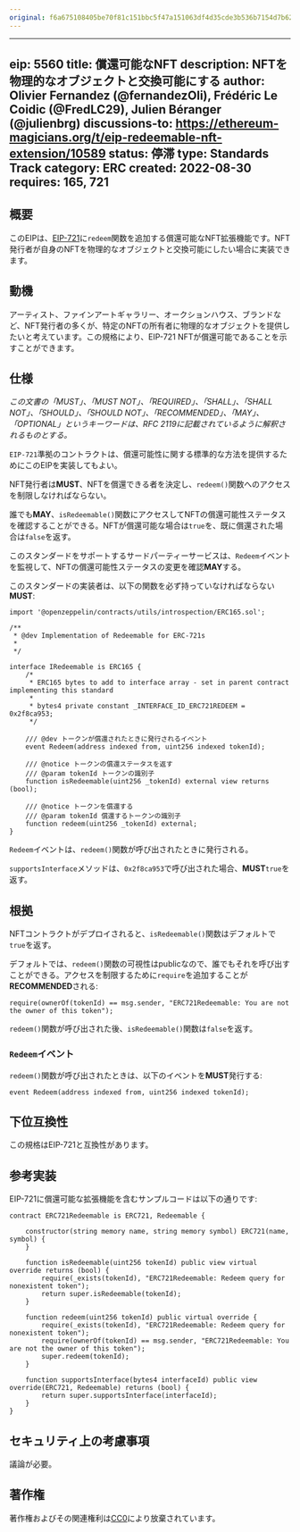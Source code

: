 ```yaml
---
original: f6a675108405be70f81c151bbc5f47a151063df4d35cde3b536b7154d7b62d4c
---
```


---
eip: 5560
title: 償還可能なNFT
description: NFTを物理的なオブジェクトと交換可能にする
author: Olivier Fernandez (@fernandezOli), Frédéric Le Coidic (@FredLC29), Julien Béranger (@julienbrg)
discussions-to: https://ethereum-magicians.org/t/eip-redeemable-nft-extension/10589
status: 停滞
type: Standards Track
category: ERC
created: 2022-08-30
requires: 165, 721
---

## 概要

このEIPは、[EIP-721](./eip-721.md)に`redeem`関数を追加する償還可能なNFT拡張機能です。NFT発行者が自身のNFTを物理的なオブジェクトと交換可能にしたい場合に実装できます。

## 動機

アーティスト、ファインアートギャラリー、オークションハウス、ブランドなど、NFT発行者の多くが、特定のNFTの所有者に物理的なオブジェクトを提供したいと考えています。この規格により、EIP-721 NFTが償還可能であることを示すことができます。

## 仕様

_この文書の「MUST」、「MUST NOT」、「REQUIRED」、「SHALL」、「SHALL NOT」、「SHOULD」、「SHOULD NOT」、「RECOMMENDED」、「MAY」、「OPTIONAL」というキーワードは、RFC 2119に記載されているように解釈されるものとする。_

`EIP-721`準拠のコントラクトは、償還可能性に関する標準的な方法を提供するためにこのEIPを実装してもよい。

NFT発行者は**MUST**、NFTを償還できる者を決定し、`redeem()`関数へのアクセスを制限しなければならない。

誰でも**MAY**、`isRedeemable()`関数にアクセスしてNFTの償還可能性ステータスを確認することができる。NFTが償還可能な場合は`true`を、既に償還された場合は`false`を返す。

このスタンダードをサポートするサードパーティーサービスは、`Redeem`イベントを監視して、NFTの償還可能性ステータスの変更を確認**MAY**する。

このスタンダードの実装者は、以下の関数を必ず持っていなければならない**MUST**:

```solidity
import '@openzeppelin/contracts/utils/introspection/ERC165.sol';

/**
 * @dev Implementation of Redeemable for ERC-721s
 *
 */

interface IRedeemable is ERC165 {
	/*
	 * ERC165 bytes to add to interface array - set in parent contract implementing this standard
	 *
	 * bytes4 private constant _INTERFACE_ID_ERC721REDEEM = 0x2f8ca953;
	 */
	 
	/// @dev トークンが償還されたときに発行されるイベント
	event Redeem(address indexed from, uint256 indexed tokenId);
	 
	/// @notice トークンの償還ステータスを返す
	/// @param tokenId トークンの識別子
	function isRedeemable(uint256 _tokenId) external view returns (bool);

	/// @notice トークンを償還する
	/// @param tokenId 償還するトークンの識別子
	function redeem(uint256 _tokenId) external;
}
```

`Redeem`イベントは、`redeem()`関数が呼び出されたときに発行される。

`supportsInterface`メソッドは、`0x2f8ca953`で呼び出された場合、**MUST**`true`を返す。

## 根拠

NFTコントラクトがデプロイされると、`isRedeemable()`関数はデフォルトで`true`を返す。

デフォルトでは、`redeem()`関数の可視性はpublicなので、誰でもそれを呼び出すことができる。アクセスを制限するために`require`を追加することが**RECOMMENDED**される:

```solidity
require(ownerOf(tokenId) == msg.sender, "ERC721Redeemable: You are not the owner of this token");
```

`redeem()`関数が呼び出された後、`isRedeemable()`関数は`false`を返す。

### `Redeem`イベント

`redeem()`関数が呼び出されたときは、以下のイベントを**MUST**発行する:

```solidity
event Redeem(address indexed from, uint256 indexed tokenId);
```

## 下位互換性

この規格はEIP-721と互換性があります。

## 参考実装

EIP-721に償還可能な拡張機能を含むサンプルコードは以下の通りです:

```solidity
contract ERC721Redeemable is ERC721, Redeemable {

	constructor(string memory name, string memory symbol) ERC721(name, symbol) {
	}

	function isRedeemable(uint256 tokenId) public view virtual override returns (bool) {
		require(_exists(tokenId), "ERC721Redeemable: Redeem query for nonexistent token");
		return super.isRedeemable(tokenId);
	}

	function redeem(uint256 tokenId) public virtual override {
		require(_exists(tokenId), "ERC721Redeemable: Redeem query for nonexistent token");
		require(ownerOf(tokenId) == msg.sender, "ERC721Redeemable: You are not the owner of this token");
		super.redeem(tokenId);
	}

	function supportsInterface(bytes4 interfaceId) public view override(ERC721, Redeemable) returns (bool) {
		return super.supportsInterface(interfaceId);
	}
}
```

## セキュリティ上の考慮事項

議論が必要。

## 著作権

著作権およびその関連権利は[CC0](../LICENSE.md)により放棄されています。